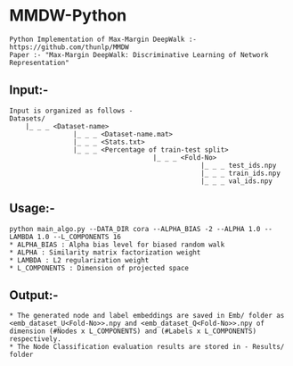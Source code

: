# MMDW-Python
    Python Implementation of Max-Margin DeepWalk :- https://github.com/thunlp/MMDW
    Paper :- "Max-Margin DeepWalk: Discriminative Learning of Network Representation" 

## Input:- 
    Input is organized as follows -
    Datasets/
        |_ _ _ <Dataset-name>
                    |_ _ _ <Dataset-name.mat>
                    |_ _ _ <Stats.txt>
                    |_ _ _ <Percentage of train-test split>
                                        |_ _ _ <Fold-No>
                                                    |_ _ _ test_ids.npy
                                                    |_ _ _ train_ids.npy
                                                    |_ _ _ val_ids.npy
## Usage:-
    python main_algo.py --DATA_DIR cora --ALPHA_BIAS -2 --ALPHA 1.0 --LAMBDA 1.0 --L_COMPONENTS 16
    * ALPHA_BIAS : Alpha bias level for biased random walk
    * ALPHA : Similarity matrix factorization weight
    * LAMBDA : L2 regularization weight
    * L_COMPONENTS : Dimension of projected space
    
## Output:-
    * The generated node and label embeddings are saved in Emb/ folder as <emb_dataset_U<Fold-No>>.npy and <emb_dataset_Q<Fold-No>>.npy of dimension (#Nodes x L_COMPONENTS) and (#Labels x L_COMPONENTS) respectively.   
    * The Node Classification evaluation results are stored in - Results/ folder 
